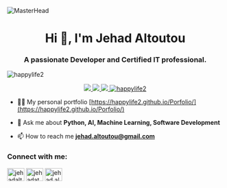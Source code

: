 ![MasterHead](https://user-images.githubusercontent.com/74038190/241765440-80728820-e06b-4f96-9c9e-9df46f0cc0a5.gif)
<h1 align="center">Hi 👋, I'm Jehad Altoutou</h1>
<h3 align="center">A passionate Developer and Certified IT professional.</h3>
<p align="left"> <img src="https://komarev.com/ghpvc/?username=happylife2&label=Profile%20views&color=0e75b6&style=flat" alt="happylife2" /> </p>

<div align="center">
  <a href="https://github.com/vn7n24fzkq/github-profile-summary-cards">
    <img src="http://github-profile-summary-cards.vercel.app/api/cards/profile-details?username=HappyLife2&theme=github" />
  </a>
  <a href="https://github.com/vn7n24fzkq/github-profile-summary-cards">
    <img src="http://github-profile-summary-cards.vercel.app/api/cards/stats?username=HappyLife2&theme=default" />
  </a>
  <a href="https://github.com/vn7n24fzkq/github-profile-summary-cards">
    <img src="http://github-profile-summary-cards.vercel.app/api/cards/repos-per-language?username=HappyLife2&theme=github" />
  </a>
  <a href="https://github.com/vn7n24fzkq/github-profile-summary-cards">
    <img src="https://github-readme-streak-stats.herokuapp.com/?user=happylife2&" alt="happylife2" />
  </a>
</div>

<!--<div align="center">
  <img data-target="animated-image.replacedImage" alt="maid.gif?raw=true" class="AnimatedImagePlayer-animatedImage" src="https://github.com/miluluyo/photo_gallery/raw/master/maid.gif?raw=true" width="300" height="169" style="display: block; opacity: 1;">
</div> -->

- 👨‍💻 My personal portfolio [https://happylife2.github.io/Porfolio/](https://happylife2.github.io/Porfolio/)

- 💬 Ask me about **Python, AI, Machine Learning, Software Development**

- 📫 How to reach me **jehad.altoutou@gmail.com**

<h3 align="left">Connect with me:</h3>
<p align="left">
<a href="https://linkedin.com/in/jehadaltoutou" target="blank"><img align="center" src="https://raw.githubusercontent.com/rahuldkjain/github-profile-readme-generator/master/src/images/icons/Social/linked-in-alt.svg" alt="jehadaltoutou" height="30" width="40" /></a>
<a href="https://kaggle.com/jehadat" target="blank"><img align="center" src="https://raw.githubusercontent.com/rahuldkjain/github-profile-readme-generator/master/src/images/icons/Social/kaggle.svg" alt="jehadat" height="30" width="40" /></a>
<a href="https://fb.com/jehad.altoutou" target="blank"><img align="center" src="https://raw.githubusercontent.com/rahuldkjain/github-profile-readme-generator/master/src/images/icons/Social/facebook.svg" alt="jehad.altoutou" height="30" width="40" /></a>
</p>
